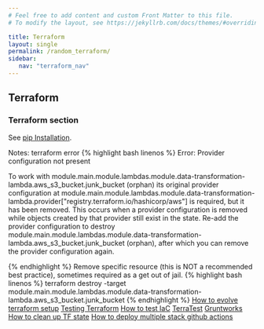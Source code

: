```yaml
---
# Feel free to add content and custom Front Matter to this file.
# To modify the layout, see https://jekyllrb.com/docs/themes/#overriding-theme-defaults

title: Terraform
layout: single
permalink: /random_terraform/
sidebar:
   nav: "terraform_nav"
---
```


## Terraform 
### Terraform section 
See [pip Installation](https://pip.pypa.io/en/stable/installing/).

Notes: terraform error
{% highlight bash linenos %}
Error: Provider configuration not present

To work with
module.main.module.lambdas.module.data-transformation-lambda.aws_s3_bucket.junk_bucket
(orphan) its original provider configuration at
module.main.module.lambdas.module.data-transformation-lambda.provider["registry.terraform.io/hashicorp/aws"]
is required, but it has been removed. This occurs when a provider
configuration is removed while objects created by that provider still exist in
the state. Re-add the provider configuration to destroy
module.main.module.lambdas.module.data-transformation-lambda.aws_s3_bucket.junk_bucket
(orphan), after which you can remove the provider configuration again.

{% endhighlight %}
Remove specific resource (this is NOT a recommended best practice), sometimes required as a get out of jail.
{% highlight bash linenos %}
terraform destroy -target module.main.module.lambdas.module.data-transformation-lambda.aws_s3_bucket.junk_bucket 
{% endhighlight %}
[How to evolve terraform setup](https://www.hashicorp.com/resources/evolving-infrastructure-terraform-opencredo)
[Testing Terraform](https://medium.com/contino-engineering/terraform-infrastructure-as-code-testing-best-practice-unit-tests-bdd-end-to-end-scenario-c30d5a6921d)
[How to test IaC](https://winder.ai/how-to-test-terraform-infrastructure-code/)
[TerraTest](https://octopus.com/blog/testing-terraform-code)
[Gruntworks](https://terratest.gruntwork.io/)
[How to clean up TF state](https://faun.pub/cleaning-up-a-terraform-state-file-the-right-way-ab509f6e47f3)
[How to deploy multiple stack github actions](https://acidtango.com/thelemoncrunch/how-to-deploy-multiple-branches-with-terraform-and-github-actions/)
